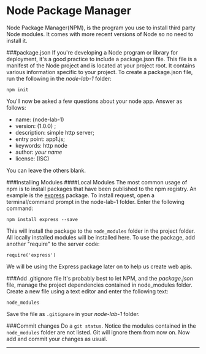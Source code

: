 # Node Package Manager

Node Package Manager(NPM), is the program you use to install third party Node modules. It comes with more recent versions of Node so no need to install it. 

###package.json
If you're developing a Node program or library for deployment, it's a good practice to include a package.json file. This file is a manifest of the Node project and is located at your project root. It contains various information specific to your project. To create a package.json file, run the following in the *node-lab-1* folder:
```
npm init
```
You'll now be asked a few questions about your node app. Answer as follows:
- name: (node-lab-1) 
- version: (1.0.0) ;
- description: simple http server;
- entry point: app1.js;
- keywords: http node
- author: *your name*
- license: (ISC) 

You can leave the others blank.




###Installing Modules
####Local Modules
The most common usage of npm is to install packages that have been published to the npm registry. An example is the [express](https://www.npmjs.com/package/express) package. To install request, open a terminal/command prompt in the node-lab-1 folder. Enter the following command:
```
npm install express --save
```
This will install the package to the ``node_modules`` folder in the project folder. All locally installed modules will be installed here. 
To use the package, add another "require" to the server code:
```
require('express')
```
We will be using the Express package later on to help us create web apis.

###Add .gitignore file
It's probably best to let NPM, and the *package.json* file, manage the project dependencies contained in node_modules folder. Create a new  file using a text editor and enter the following text:

    node_modules 

Save the file as ```.gitignore``` in your *node-lab-1* folder.

###Commit changes
Do a ```git status```. Notice the modules contained in the ```node_modules``` folder are not listed. Git will ignore them from now on. Now add and commit your changes as usual.


---

